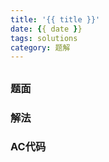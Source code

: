 ```yaml
---
title: '{{ title }}'
date: {{ date }}
tags: solutions
category: 题解
---
```


## 
<!-- more -->

### 题面

### 解法

### AC代码

```cpp

```